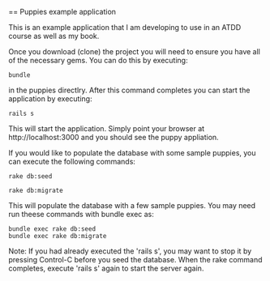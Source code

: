 == Puppies example application

This is an example application that I am developing to use in an ATDD course as well
as my book.

Once you download (clone) the project you will need to ensure you have all of the necessary gems.  You can do this by executing:

    bundle

in the puppies directlry.  After this command completes you can start the application by executing:

    rails s

This will start the application.  Simply point your browser at http://localhost:3000 and you should see the puppy appliation.

If you would like to populate the database with some sample puppies, you can execute the following commands:

    rake db:seed

    rake db:migrate

This will populate the database with a few sample puppies. You may need run theese commands with bundle exec as:

    bundle exec rake db:seed
    bundle exec rake db:migrate  


Note:  If you had already executed the 'rails s', you may want to stop it by pressing Control-C before you seed the database.
When the rake command completes, execute 'rails s' again to start the server again.
